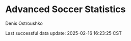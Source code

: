 # Advanced Soccer Statistics
Denis Ostroushko

<!-- gfm -->

Last successful data update: 2025-02-16 16:23:25 CST
